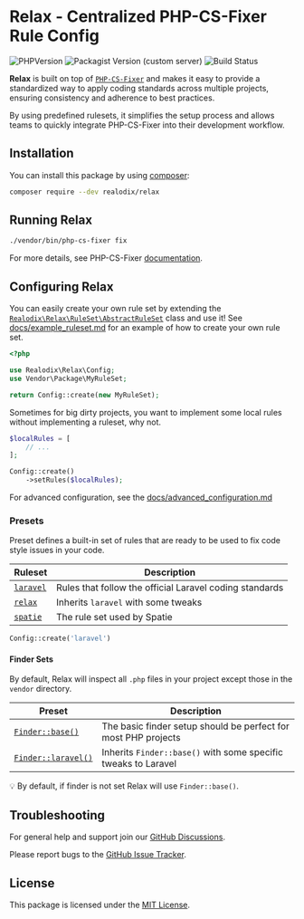 # Relax - Centralized PHP-CS-Fixer Rule Config

![PHPVersion](https://img.shields.io/badge/PHP-7.4%20|%20%5E8.0-777BB4.svg?style=flat-square)
![Packagist Version (custom server)](https://img.shields.io/packagist/v/realodix/relax)
![Build Status](../../actions/workflows/ci.yml/badge.svg)

**Relax** is built on top of [`PHP-CS-Fixer`](https://github.com/PHP-CS-Fixer/PHP-CS-Fixer) and makes it easy to provide a standardized way to apply coding standards across multiple projects, ensuring consistency and adherence to best practices.

By using predefined rulesets, it simplifies the setup process and allows teams to quickly integrate PHP-CS-Fixer into their development workflow.

## Installation

You can install this package by using [composer](https://getcomposer.org/):

```sh
composer require --dev realodix/relax
```


## Running Relax

```sh
./vendor/bin/php-cs-fixer fix
```

For more details, see PHP-CS-Fixer [documentation](https://github.com/PHP-CS-Fixer/PHP-CS-Fixer/blob/master/doc/usage.rst).


## Configuring Relax

You can easily create your own rule set by extending the [`Realodix\Relax\RuleSet\AbstractRuleSet`](src/RuleSet/AbstractRuleSet.php) class and use it! See [docs/example_ruleset.md](docs/example_ruleset.md) for an example of how to create your own rule set.

```php
<?php

use Realodix\Relax\Config;
use Vendor\Package\MyRuleSet;

return Config::create(new MyRuleSet);
```

Sometimes for big dirty projects, you want to implement some local rules without implementing a ruleset, why not.

```php
$localRules = [
    // ...
];

Config::create()
    ->setRules($localRules);
```

For advanced configuration, see the [docs/advanced_configuration.md](docs/advanced_configuration.md)

### Presets

Preset defines a built-in set of rules that are ready to be used to fix code style issues in your code.

| Ruleset                   | Description |
| ------------------------- |-------------|
| [`laravel`][rs_laravel]   | Rules that follow the official Laravel coding standards |
| [`relax`][rs_relax]       | Inherits `laravel` with some tweaks |
| [`spatie`][rs_spatie]     | The rule set used by Spatie |

[rs_laravel]: src/RuleSet/Sets/Laravel.php
[rs_relax]: src/RuleSet/Sets/Realodix.php
[rs_spatie]: src/RuleSet/Sets/Spatie.php

```php
Config::create('laravel')
```

#### Finder Sets

By default, Relax will inspect all `.php` files in your project except those in the `vendor` directory.

| Preset | Description |
| -------- |-------------|
| [`Finder::base()`][doc_f_base] | The basic finder setup should be perfect for most PHP projects |
| [`Finder::laravel()`][doc_f_laravel] | Inherits `Finder::base()` with some specific tweaks to Laravel |

:bulb: By default, if finder is not set Relax will use `Finder::base()`.

[doc_f_base]: docs/finders.md#finderbase
[doc_f_laravel]: docs/finders.md#finderlaravel


## Troubleshooting

For general help and support join our [GitHub Discussions](../../discussions).

Please report bugs to the [GitHub Issue Tracker](../../issues).


## License

This package is licensed under the [MIT License](/LICENSE).
